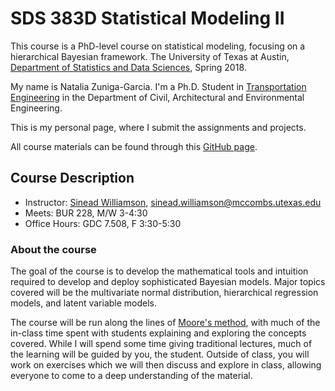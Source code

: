 # SDS 383D Statistical Modeling II

This course is a PhD-level course on statistical modeling, focusing on a hierarchical Bayesian framework.
The University of Texas at Austin, [Department of Statistics and Data Sciences](https://stat.utexas.edu/), Spring 2018.

My name is Natalia Zuniga-Garcia. I'm a Ph.D. Student in [Transportation Engineering](http://caee.utexas.edu/research/specialities/trans) in the Department of Civil, Architectural and Environmental Engineering. 

This is my personal page, where I submit the assignments and projects.

All course materials can be found through this [GitHub page](https://github.com/sinead/sds383d).  

## Course Description
  
- Instructor: [Sinead Williamson](http://sinead.github.io/), sinead.williamson@mccombs.utexas.edu
- Meets: BUR 228, M/W 3-4:30
- Office Hours: GDC 7.508, F 3:30-5:30 

### About the course

The goal of the course is to develop the mathematical tools and intuition required to develop and deploy sophisticated Bayesian models. Major topics covered will be the multivariate normal distribution, hierarchical regression models, and latent variable models. 

The course will be run along the lines of [Moore's method](https://en.wikipedia.org/wiki/Moore_method), with much of the in-class time spent with students explaining and exploring the concepts covered. While I will spend some time giving traditional lectures, much of the learning will be guided by you, the student. Outside of class, you will work on exercises which we will then discuss and explore in class, allowing everyone to come to a deep understanding of the material.
